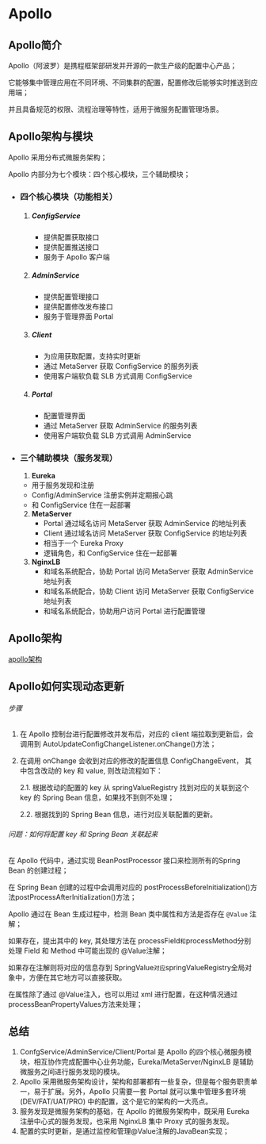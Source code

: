 # Apollo

## Apollo简介

Apollo（阿波罗）是携程框架部研发并开源的一款生产级的配置中心产品；

它能够集中管理应用在不同环境、不同集群的配置，配置修改后能够实时推送到应用端；

并且具备规范的权限、流程治理等特性，适用于微服务配置管理场景。

## Apollo架构与模块

Apollo 采用分布式微服务架构；

Apollo 内部分为七个模块：四个核心模块，三个辅助模块；

- ### 四个核心模块（功能相关）

  1. ##### ConfigService

     - 提供配置获取接口
     - 提供配置推送接口
     - 服务于 Apollo 客户端

  2. ##### AdminService

     - 提供配置管理接口
     - 提供配置修改发布接口
     - 服务于管理界面 Portal

  3. ##### Client

     - 为应用获取配置，支持实时更新
     - 通过 MetaServer 获取 ConfigService 的服务列表
     - 使用客户端软负载 SLB 方式调用 ConfigService

  4. ##### Portal

     - 配置管理界面
     - 通过 MetaServer 获取 AdminService 的服务列表
     - 使用客户端软负载 SLB 方式调用 AdminService

- ### 三个辅助模块（服务发现）

  1.  **Eureka**
     - 用于服务发现和注册
     - Config/AdminService 注册实例并定期报心跳
     - 和 ConfigService 住在一起部署
  2. **MetaServer**
     - Portal 通过域名访问 MetaServer 获取 AdminService 的地址列表
     - Client 通过域名访问 MetaServer 获取 ConfigService 的地址列表
     - 相当于一个 Eureka Proxy
     - 逻辑角色，和 ConfigService 住在一起部署
  3. **NginxLB**
     - 和域名系统配合，协助 Portal 访问 MetaServer 获取 AdminService 地址列表
     - 和域名系统配合，协助 Client 访问 MetaServer 获取 ConfigService 地址列表
     - 和域名系统配合，协助用户访问 Portal 进行配置管理

## Apollo架构

[apollo架构](https://www.infoq.cn/article/ctrip-apollo-configuration-center-architecture)

## Apollo如何实现动态更新

###### 步骤

1. 在 Apollo 控制台进行配置修改并发布后，对应的 client 端拉取到更新后，会调用到 AutoUpdateConfigChangeListener.onChange()方法；

2. 在调用 onChange 会收到对应的修改的配置信息 ConfigChangeEvent， 其中包含改动的 key 和 value, 则改动流程如下：

   2.1. 根据改动的配置的 key 从 springValueRegistry 找到对应的关联到这个 key 的 Spring Bean 信息，如果找不到则不处理；

   2.2. 根据找到的 Spring Bean 信息，进行对应关联配置的更新。

###### 问题：如何将配置 key 和 Spring Bean 关联起来

在 Apollo 代码中，通过实现 BeanPostProcessor 接口来检测所有的Spring Bean 的创建过程；

在 Spring Bean 创建的过程中会调用对应的 postProcessBeforeInitialization()方法postProcessAfterInitialization()方法；

Apollo 通过在 Bean 生成过程中，检测 Bean 类中属性和方法是否存在 `@Value` 注解；

如果存在，提出其中的 key, 其处理方法在 processField` 和 `processMethod分别处理 Field 和 Method 中可能出现的 @Value注解；

如果存在注解则将对应的信息存到 SpringValue` 对应 `springValueRegistry全局对象中，方便在其它地方可以直接获取。

在属性除了通过 @Value注入，也可以用过 xml 进行配置，在这种情况通过 processBeanPropertyValues方法来处理；

## 总结

1. ConfgService/AdminService/Client/Portal 是 Apollo 的四个核心微服务模块，相互协作完成配置中心业务功能，Eureka/MetaServer/NginxLB 是辅助微服务之间进行服务发现的模块。
2. Apollo 采用微服务架构设计，架构和部署都有一些复杂，但是每个服务职责单一，易于扩展。另外，Apollo 只需要一套 Portal 就可以集中管理多套环境 (DEV/FAT/UAT/PRO) 中的配置，这个是它的架构的一大亮点。
3. 服务发现是微服务架构的基础，在 Apollo 的微服务架构中，既采用 Eureka 注册中心式的服务发现，也采用 NginxLB 集中 Proxy 式的服务发现。
4. 配置的实时更新，是通过监控和管理@Value注解的JavaBean实现；

